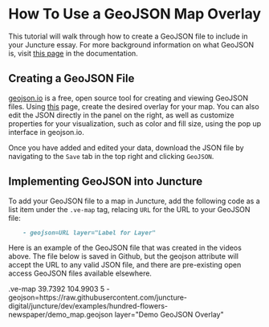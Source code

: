 # How To Use a GeoJSON Map Overlay

This tutorial will walk through how to create a GeoJSON file to include in your Juncture essay. For more background information on what GeoJSON is, visit [this page](https://juncture-digital.org/resources/geojson) in the documentation.

## Creating a GeoJSON File
[geojson.io](https://geojson.io/#map=2/0/20) is a free, open source tool for creating and viewing GeoJSON files. Using [this](https://geojson.io/#map=2/0/20) page, create the desired overlay for your map. You can also edit the JSON directly in the panel on the right, as well as customize properties for your visualization, such as color and fill size, using the pop up interface in geojson.io.

<ve-media src="gh:juncture-digital/media/videos/geojson1.gif" no-caption no-info-icon width="60%"></ve-media>

<ve-media src="gh:juncture-digital/media/videos/geojson2.gif" no-caption no-info-icon width="60%"></ve-media>

Once you have added and edited your data, download the JSON file by navigating to the `Save` tab in the top right and clicking `GeoJSON`.

<ve-media src="gh:juncture-digital/media/videos/geojson_save.gif" no-caption no-info-icon width="60%"></ve-media>

## Implementing GeoJSON into Juncture
To add your GeoJSON file to a map in Juncture, add the following code as a list item under the `.ve-map` tag, relacing `URL` for the URL to your GeoJSON file:
``` markdown
    - geojson=URL layer="Label for Layer"
```

Here is an example of the GeoJSON file that was created in the videos above. The file below is saved in Github, but the geojson attribute will accept the URL to any valid JSON file, and there are pre-existing open access GeoJSON files available elsewhere.

<ve-snippet label="Map with a GeoJSON overlay">
    .ve-map 39.7392 104.9903 5
        - geojson=https://raw.githubusercontent.com/juncture-digital/juncture/dev/examples/hundred-flowers-newspaper/demo_map.geojson layer="Demo GeoJSON Overlay"
</ve-snippet>
